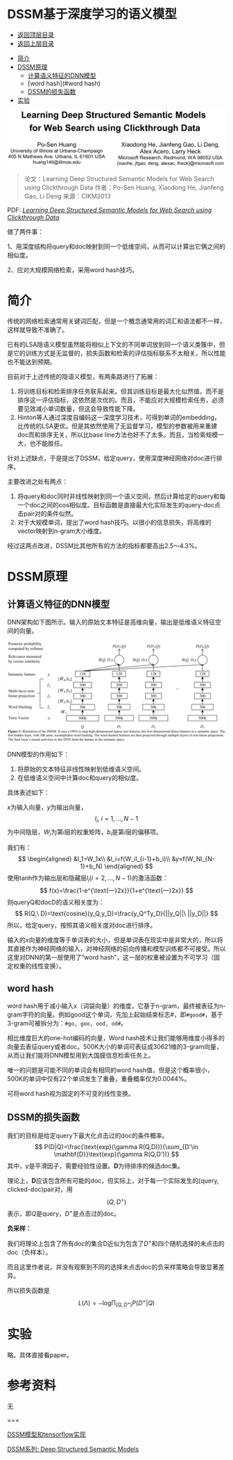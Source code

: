 # DSSM基于深度学习的语义模型

- [返回顶层目录](../../../../../README.md)
- [返回上层目录](../deep-learning.md)

* [简介](#简介)
* [DSSM原理](#DSSM原理)
  * [计算语义特征的DNN模型](#计算语义特征的DNN模型)
  * [word hash](#word hash)
  * [DSSM的损失函数](#DSSM的损失函数)
* [实验](#实验)

![dssm-paper](pic/dssm-paper.png)

> 论文：Learning Deep Structured Semantic Models for Web Search using Clickthrough Data
> 作者：Po-Sen Huang, Xiaodong He, Jianfeng Gao, Li Deng
> 来源：CIKM2013

PDF: [*Learning Deep Structured Semantic Models for Web Search using Clickthrough Data*](https://posenhuang.github.io/papers/cikm2013_DSSM_fullversion.pdf)



做了两件事：

1、用深度结构将query和doc映射到同一个低维空间，从而可以计算出它俩之间的相似度。

2、应对大规模网络检索，采用word hash技巧。

# 简介

传统的网络检索通常用关键词匹配，但是一个概念通常用的词汇和语法都不一样，这样就导致不准确了。

已有的LSA隐语义模型虽然能将相似上下文的不同单词放到同一个语义类簇中，但是它的训练方式是无监督的，损失函数和检索的评估指标联系不太相关，所以性能也不能达到预期。

目前对于上述传统的隐语义模型，有两条路进行了拓展：

1. 将训练目标和检索排序任务联系起来。但其训练目标是最大化似然值，而不是排序这一评估指标，这依然是次优的。而且，不能应对大规模检索任务，必须要见效减小单词数量，但这会导致性能下降。
2. Hinton等人通过深度自编码这一深度学习技术，可得到单词的embedding，比传统的LSA更优。但是其依然使用了无监督学习，模型的参数被用来重建doc而和排序无关，所以比base line方法也好不了太多。而且，当检索规模一大，也不能胜任。

针对上述缺点，于是提出了DSSM，给定query，使用深度神经网络对doc进行排序。

主要改进之处有两点：

1. 将query和doc同时非线性映射到同一个语义空间，然后计算给定的query和每一个doc之间的cos相似度。目标函数是直接最大化实际发生的query-doc点击pair对的条件似然。
2. 对于大规模单词，提出了word hash技巧。以很小的信息损失，将高维的vector映射到n-gram大小维度。

经过这两点改进，DSSM比其他所有的方法的指标都要高出2.5～4.3%。

# DSSM原理

## 计算语义特征的DNN模型

DNN架构如下图所示。输入的原始文本特征是高维向量，输出是低维语义特征空间的向量。

![dssm-dnn-architecture](pic/dssm-dnn-architecture.png)

DNN模型的作用如下：

1. 将原始的文本特征非线性映射到低维语义空间。
2. 在低维语义空间中计算doc和query的相似度。

具体表述如下：

$x$为输入向量，$y$为输出向量，
$$
l_i,\ i=1,...,N-1
$$
为中间隐层，$W_i$为第$i$层的权重矩阵，$b_i$是第$i$层的偏移项。

我们有：
$$
\begin{aligned}
&l_1=W_1x\\
&l_i=f(W_il_{i-1}+b_i)\\
&y=f(W_Nl_{N-1}+b_N)
\end{aligned}
$$
使用tanh作为输出层和隐藏层$l_i(i = 2, ..., N-1)$的激活函数：
$$
f(x)=\frac{1-e^{\text{—}2x}}{1+e^{\text{—}2x}}
$$
则queryQ和docD的语义相关度为：
$$
R(Q,\ D)=\text{cosine}(y_Q,y_D)=\frac{y_Q^Ty_D}{||y_Q||\ ||y_D||}
$$
所以，给定query，按照其语义相关度对doc进行排序。

输入的$x$向量的维度等于单词表的大小，但是单词表在现实中是非常大的，所以将其直接作为神经网络的输入，对神经网络的前向传播和模型训练都不可接受。所以这里对DNN的第一层使用了“word hash”，这一层的权重被设置为不可学习（固定权重的线性变换）。

## word hash

word hash用于减小输入x（词袋向量）的维度，它基于n-gram，最终被表征为n-gram字符的向量。例如good这个单词，先加上起始结束标志#，即```#good#```，基于3-gram可被拆分为：```#go, goo, ood, od#```。

相比维度巨大的one-hot编码的向量，Word hash技术让我们能够用维度小得多的向量去表征query或者doc。500K大小的单词可表征成30621维的3-gram向量，从而让我们能将DNN模型用到大国膜信息检索任务上。

唯一的问题是可能不同的单词会有相同的word hash值，但是这个概率很小，500K的单词中仅有22个单词发生了重叠，重叠概率仅为0.0044%。

可将word hash视为固定的不可变的线性变换。

## DSSM的损失函数

我们的目标是给定query下最大化点击过的doc的条件概率。
$$
P(D|Q)=\frac{\text{exp}(\gamma R(Q,D))}{\sum_{D'\in \mathbf{D}}\text{exp}(\gamma R(Q,D'))}
$$
其中，$\gamma$是平滑因子，需要经验性设置。$\mathbf{D}$为待排序的候选doc集。

理论上，$\mathbf{D}$应该包含所有可能的doc，但实际上，对于每一个实际发生的(query, clicked-doc)pair对，用
$$
(Q, D^{+})
$$
表示，即$Q$是query，$D^{+}$是点击过的doc。

**负采样：**

我们将理论上包含了所有doc的集合D近似为包含了$D^{+}$和四个随机选择的未点击的doc（负样本）。

而且这里作者说，并没有观察到不同的选择未点击doc的负采样策略会导致显著差异。

所以损失函数是
$$
L(\Lambda)=-\text{log}\mathop{\Pi}_{(Q,D^{+})}P(D^{+}|Q)
$$

# 实验

略。具体直接看paper。

# 参考资料

无

===

[DSSM模型和tensorflow实现](https://www.jianshu.com/p/71b731e4444b)

[DSSM系列: Deep Structured Semantic Models](https://blog.csdn.net/wangqingbaidu/article/details/79286038)

